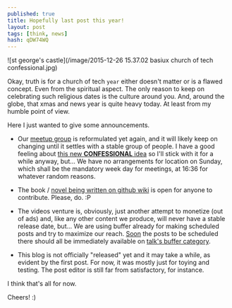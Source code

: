 ```yaml
---
published: true
title: Hopefully last post this year!
layout: post
tags: [think, news]
hash: qDW74WQ
---
```

![st george's castle](/image/2015-12-26 15.37.02 basiux church of tech confessional.jpg)

Okay, truth is for a church of tech `year` either doesn't matter or is a flawed concept. Even from the spiritual aspect. The only reason to keep on celebrating such religious dates is the culture around you. And, around the globe, that xmas and news year is quite heavy today. At least from my humble point of view.

Here I just wanted to give some announcements.

- Our [meetup group](http://www.meetup.com/basiux-free-church-of-tech-lisbon/) is reformulated yet again, and it will likely keep on changing until it settles with a stable group of people. I have a good feeling about [this new **CONFESSIONAL** idea](http://www.meetup.com/basiux-free-church-of-tech-lisbon/messages/boards/thread/49477645) so I'll stick with it for a while anyway, but... We have no arrangements for location on Sunday, which shall be the mandatory week day for meetings, at 16:36 for whatever random reasons.

- The book / [novel being written on github wiki](https://github.com/cauerego/cauerego.github.io/wiki/a-novel) is open for anyone to contribute. Please, do. :P

- The videos venture is, obviously, just another attempt to monetize (out of ads) and, like any other content we produce, will never have a stable release date, but... We are using buffer already for making scheduled posts and try to maximize our reach. [Soon](https://talk.cregox.com/t/to-bufferapp-team-promote-categories/7792/1) the posts to be scheduled there should all be immediately available on [talk's buffer category](https://talk.cregox.com/c/buffer).

- This blog is not officially "released" yet and it may take a while, as evident by the first post. For now, it was mostly just for toying and testing. The post editor is still far from satisfactory, for instance.

I think that's all for now.

Cheers! :)

